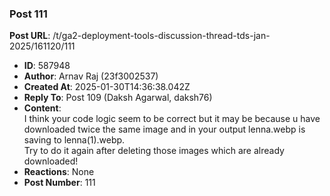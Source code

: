 ### Post 111
**Post URL**: /t/ga2-deployment-tools-discussion-thread-tds-jan-2025/161120/111
- **ID**: 587948
- **Author**: Arnav Raj  (23f3002537)
- **Created At**: 2025-01-30T14:36:38.042Z
- **Reply To**: Post 109 (Daksh Agarwal, daksh76)
- **Content**:  
  I think your code logic seem to be correct but it may be because u have downloaded twice the same image and in your output lenna.webp is saving to lenna(1).webp.<br>
Try to do it again after deleting those images which are already downloaded!
- **Reactions**: None
- **Post Number**: 111

